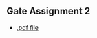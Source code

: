 ## Gate Assignment 2
* [.pdf file](https://github.com/jayesh-srivastava/java-for-android-coursera/blob/master/m6-assignment-gate-b-skeleton/m6GateAssignment2.pdf)
